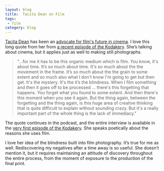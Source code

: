 ```yaml
---
layout: blog
title:  Tacita Dean on Film 
tags: 
 - film
category: blog
---
```


[Tacita Dean](https://en.wikipedia.org/wiki/Tacita_Dean) has been an [advocate for film's future in cinema](https://www.filmcomment.com/blog/the-future-of-film/). I love this long quote from her from [a recent episode of the Kodakery](https://soundcloud.com/the-kodakery/the-100th-episode). She’s talking about cinema, but it applies just as well to making still photographs.

> "…for me it has to be this organic medium which is film. You know, it's about time. It’s so much about time. It's so much about the the movement in the frame. It’s so much about the the grain to some extent and so much also what I don't know I'm going to get but then get. It's the mystery. It's the it’s the blindness. When I film something and then it goes off to be processed … there's this forgetting that happens. You forget what you found to some extent. And then there's this moment when you see it again. But the thing again, between the forgetting and the thing again, is this huge area of creative thinking that is quite difficult to explain without sounding crazy. But it's a really important part of the whole thing is the lack of immediacy."

The quote continues in the podcast, and the entire interview is available in the [very first episode of the Kodakery](https://soundcloud.com/the-kodakery/episode-1-tacita-dean). She speaks poetically about the reasons she uses film.

I love her idea of the blindness built into film photography. It’s true for me as well. Rediscovering my negatives after a time away is so useful. She doesn’t mention it, but it requires maintaining an attitude of discovery throughout the entire process, from the moment of exposure to the production of the final print.


